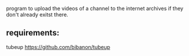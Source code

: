 program to upload the videos of a channel to the internet archives if they don't already exitst there.

## requirements: 
 tubeup https://github.com/bibanon/tubeup
